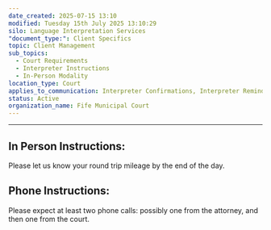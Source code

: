 ```yaml
---
date_created: 2025-07-15 13:10
modified: Tuesday 15th July 2025 13:10:29
silo: Language Interpretation Services
"document_type:": Client Specifics
topic: Client Management
sub_topics:
  - Court Requirements 
  - Interpreter Instructions
  - In-Person Modality
location_type: Court
applies_to_communication: Interpreter Confirmations, Interpreter Reminders
status: Active
organization_name: Fife Municipal Court
---
```

---
## In Person Instructions:
Please let us know your round trip mileage by the end of the day.

## Phone Instructions:
﻿Please expect at least two phone calls: possibly one from the attorney, and then one from the court.